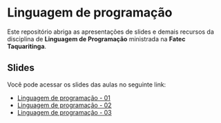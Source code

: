 # Linguagem de programação

Este repositório abriga as apresentações de slides e demais recursos da disciplina de **Linguagem de Programação** ministrada na **Fatec Taquaritinga**.

## Slides

Você pode acessar os slides das aulas no seguinte link:

- [Linguagem de programação - 01](https://itorisaias.github.io/Fatectq-linguagem-de-programacao/01)
- [Linguagem de programação - 02](https://itorisaias.github.io/Fatectq-linguagem-de-programacao/02)
- [Linguagem de programação - 03](https://itorisaias.github.io/Fatectq-linguagem-de-programacao/03)
